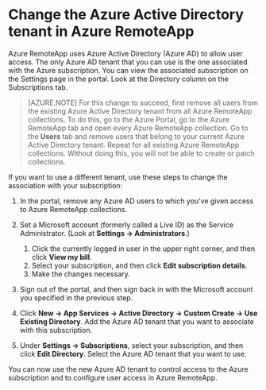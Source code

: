
<properties
    pageTitle="Change the Azure Active Directory tenant in Azure RemoteApp"
    description="Learn how to change the Azure Active Directory tenant associated with Azure RemoteApp"
    services="remoteapp"
    documentationCenter="" 
    authors="lizap"
    manager="mbaldwin" />

<tags
    ms.service="remoteapp"
    ms.date="08/12/2015"
    wacn.date="" />



# Change the Azure Active Directory tenant in Azure RemoteApp

Azure RemoteApp uses Azure Active Directory (Azure AD) to allow user access. The only Azure AD tenant that you can use is the one associated with the Azure subscription. You can view the associated subscription on the Settings page in the portal. Look at the Directory column on the Subscriptions tab.

> [AZURE.NOTE] For this change to succeed, first remove all users from the existing Azure Active Directory tenant from all Azure RemoteApp collections. To do this, go to the Azure Portal, go to the Azure RemoteApp tab and open every Azure RemoteApp collection. Go to the **Users** tab and remove users that belong to your current Azure Active Directory tenant. Repeat for all existing Azure RemoteApp collections. Without doing this, you will not be able to create or patch collections.

If you want to use a different tenant, use these steps to change the association with your subscription:

1. In the portal, remove any Azure AD users to which you’ve given access to Azure RemoteApp collections.


2. Set a Microsoft account (formerly called a Live ID) as the Service Administrator. (Look at **Settings -> Administrators**.)
	1. Click the currently logged in user in the upper right corner, and then click **View my bill**.
	2. Select your subscription, and then click **Edit subscription details**.
	3. Make the changes necessary.



3. Sign out of the portal, and then sign back in with the Microsoft account you specified in the previous step.


4. Click **New -> App Services -> Active Directory -> Custom Create -> Use Existing Directory**. Add the Azure AD tenant that you want to associate with this subscription.


5. Under **Settings -> Subscriptions**, select your subscription, and then click **Edit Directory**. Select the Azure AD tenant that you want to use.



You can now use the new Azure AD tenant to control access to the Azure subscription and to configure user access in Azure RemoteApp.
